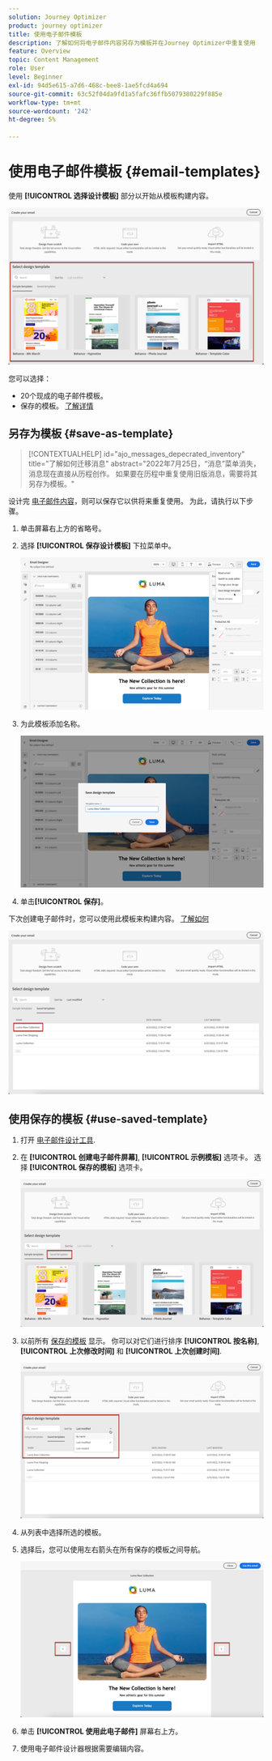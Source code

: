 ```yaml
---
solution: Journey Optimizer
product: journey optimizer
title: 使用电子邮件模板
description: 了解如何将电子邮件内容另存为模板并在Journey Optimizer中重复使用
feature: Overview
topic: Content Management
role: User
level: Beginner
exl-id: 94d5e615-a7d6-468c-bee8-1ae5fcd4a694
source-git-commit: 63c52f04da9fd1a5fafc36ffb5079380229f885e
workflow-type: tm+mt
source-wordcount: '242'
ht-degree: 5%

---
```


# 使用电子邮件模板 {#email-templates}

使用 **[!UICONTROL 选择设计模板]** 部分以开始从模板构建内容。

![](assets/email_designer-templates.png)

您可以选择：
* 20个现成的电子邮件模板。
* 保存的模板。 [了解详情](#save-as-template)

## 另存为模板 {#save-as-template}

>[!CONTEXTUALHELP]
>id="ajo_messages_depecrated_inventory"
>title="了解如何迁移消息"
>abstract="2022年7月25日，“消息”菜单消失，消息现在直接从历程创作。 如果要在历程中重复使用旧版消息，需要将其另存为模板。"

设计完 [电子邮件内容](design-emails.md)，则可以保存它以供将来重复使用。 为此，请执行以下步骤。

1. 单击屏幕右上方的省略号。

1. 选择 **[!UICONTROL 保存设计模板]** 下拉菜单中。

   ![](assets/email_designer-save-template.png)

1. 为此模板添加名称。

   ![](assets/email_designer-template-name.png)

1. 单击&#x200B;**[!UICONTROL 保存]**。

下次创建电子邮件时，您可以使用此模板来构建内容。 [了解如何](#use-saved-template)

![](assets/email_designer-saved-template.png)

## 使用保存的模板 {#use-saved-template}

1. 打开 [电子邮件设计工具](create-email-content.md).

1. 在 **[!UICONTROL 创建电子邮件屏幕]**, **[!UICONTROL 示例模板]** 选项卡。 选择 **[!UICONTROL 保存的模板]** 选项卡。

   ![](assets/email_designer-saved-templates-tab.png)

1. 以前所有 [保存的模板](#save-as-template) 显示。 你可以对它们进行排序 **[!UICONTROL 按名称]**, **[!UICONTROL 上次修改时间]** 和 **[!UICONTROL 上次创建时间]**.

   ![](assets/email_designer-saved-templates.png)

1. 从列表中选择所选的模板。

1. 选择后，您可以使用左右箭头在所有保存的模板之间导航。

   ![](assets/email_designer-saved-templates-navigate.png)

1. 单击 **[!UICONTROL 使用此电子邮件]** 屏幕右上方。

1. 使用电子邮件设计器根据需要编辑内容。
